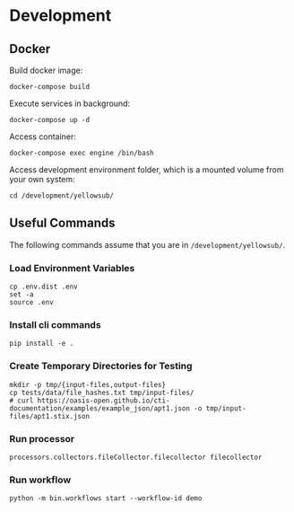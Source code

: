 # Development

## Docker

Build docker image:
```
docker-compose build
```

Execute services in background:
```
docker-compose up -d
```

Access container:
```
docker-compose exec engine /bin/bash
```

Access development environment folder, which is a mounted volume from your own system:
```
cd /development/yellowsub/
```

## Useful Commands

The following commands assume that you are in `/development/yellowsub/`.

### Load Environment Variables

```
cp .env.dist .env
set -a
source .env
```

### Install cli commands

```
pip install -e .
```

### Create Temporary Directories for Testing

```
mkdir -p tmp/{input-files,output-files}
cp tests/data/file_hashes.txt tmp/input-files/
# curl https://oasis-open.github.io/cti-documentation/examples/example_json/apt1.json -o tmp/input-files/apt1.stix.json
```

### Run processor

```
processors.collectors.fileCollector.filecollector filecollector
```

### Run workflow

```
python -m bin.workflows start --workflow-id demo
```
